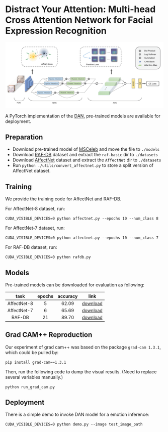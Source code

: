 # Distract Your Attention: Multi-head Cross Attention Network for Facial Expression Recognition

![overview](./static/overview.png)

A PyTorch implementation of the [DAN](https://arxiv.org/pdf/2109.07270.pdf), pre-trained models are available for deployment.


## Preparation
- Download pre-trained model of [MSCeleb](https://drive.google.com/file/d/1H421M8mosIVt8KsEWQ1UuYMkQS8X1prf/view?usp=sharing) and move the file to `./models`
- Download [RAF-DB](http://www.whdeng.cn/raf/model1.html) dataset and extract the `raf-basic` dir to `./datasets`
- Download [AffectNet](http://mohammadmahoor.com/affectnet/) dataset and extract the `AffectNet` dir  to `./datasets` 
- Run `python ./utils/convert_affectnet.py` to store a split version of AffectNet dataset.
  

## Training
We provide the training code for AffectNet and RAF-DB.  

For AffectNet-8 dataset, run:
```
CUDA_VISIBLE_DEVICES=0 python affectnet.py --epochs 10 --num_class 8
```
For AffectNet-7 dataset, run:
```
CUDA_VISIBLE_DEVICES=0 python affectnet.py --epochs 10 --num_class 7
```

For RAF-DB dataset, run:
```
CUDA_VISIBLE_DEVICES=0 python rafdb.py
```

## Models
Pre-trained models can be downloaded for evaluation as following:

|     task    	| epochs 	| accuracy 	| link 	|
|:-----------:	|:------:	|:--------:	|:----:	|
| AffectNet-8 	|    5   	| 62.09    	|[download](https://drive.google.com/file/d/1uHNADViICyJEjJljv747nfvrGu12kjtu/view?usp=sharing)      	|
| AffectNet-7 	|    6    	| 65.69     |[download](https://drive.google.com/file/d/1_Z-U7rT5NJ3Vc73aN2ZBmuvCkzUQG4jT/view?usp=sharing)  
|    RAF-DB   	|   21   	| 89.70    	|[download](https://drive.google.com/file/d/1ASabP5wkLUIh4VQc8CEuZbZyLJEFaTMF/view?usp=sharing)      	|

## Grad CAM++ Reproduction
Our  experiment of grad cam++ was based on the package `grad-cam 1.3.1`, which could be pulled by:

```
pip install grad-cam==1.3.1
```

Then, run the following code to dump the visual results. (Need to replace several  variables manually.)

```
python run_grad_cam.py
 ``` 


## Deployment

There is a simple demo to invoke DAN model for a emotion inference:
```
CUDA_VISIBLE_DEVICES=0 python demo.py --image test_image_path
```